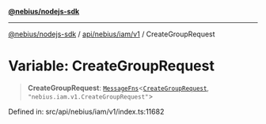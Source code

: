 [**@nebius/nodejs-sdk**](../../../../../README.md)

***

[@nebius/nodejs-sdk](../../../../../README.md) / [api/nebius/iam/v1](../README.md) / CreateGroupRequest

# Variable: CreateGroupRequest

> **CreateGroupRequest**: [`MessageFns`](../../../../../runtime/protos/core/interfaces/MessageFns.md)\<[`CreateGroupRequest`](../interfaces/CreateGroupRequest.md), `"nebius.iam.v1.CreateGroupRequest"`\>

Defined in: src/api/nebius/iam/v1/index.ts:11682
